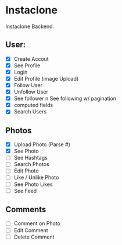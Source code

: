# Instaclone

Instaclone Backend.

## User:

- [x] Create Accout
- [x] See Profile
- [x] Login
- [x] Edit Profile (image Upload)
- [x] Follow User
- [x] Unfollow User
- [x] See follower n See following w/ pagination
- [x] computed fields
- [x] Search Users

## Photos

- [x] Upload Photo (Parse #)
- [x] See Photo
- [ ] See Hashtags
- [ ] Search Photos
- [ ] Edit Photo
- [ ] Like / Unlike Photo
- [ ] See Photo Likes
- [ ] See Feed

## Comments

- [ ] Comment on Photo
- [ ] Edit Comment
- [ ] Delete Comment
